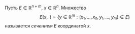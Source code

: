 Пусть $E \in \mathbb{R}^{n + m}$, $x \in \mathbb{R}^n$. Множество
$$
E(x, \cdot) = \{ y \in \mathbb{R}^m : (x_{1}, \dots, x_{n}, y_{1}, \dots, y_{m}) \in E \}
$$называется *сечением* $E$ координатой $x$.